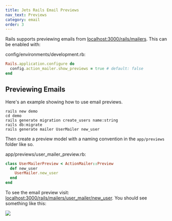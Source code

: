 ```yaml
---
title: Jets Rails Email Previews
nav_text: Previews
category: email
order: 3
---
```


Rails supports previewing emails from [localhost:3000/rails/mailers](localhost:3000/rails/mailers). This can be enabled with:

config/environments/development.rb:

```ruby
Rails.application.configure do
  config.action_mailer.show_previews = true # default: false
end
```

## Previewing Emails

Here's an example showing how to use email previews.

    rails new demo
    cd demo
    rails generate migration create_users name:string
    rails db:migrate
    rails generate mailer UserMailer new_user

Then create a preview model with a naming convention in the `app/previews` folder like so.

app/previews/user_mailer_preview.rb:

```ruby
class UserMailerPreview < ActionMailer::Preview
  def new_user
    UserMailer.new_user
  end
end
```

To see the email preview visit: [localhost:3000/rails/mailers/user_mailer/new_user](localhost:3000/rails/mailers/user_mailer/new_user).  You should see something like this:

![](/img/docs/email-preview.png)
